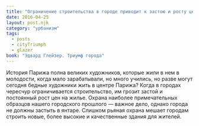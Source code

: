 ```yaml
---
title: "Ограничение строительства в городе приводит к застою и росту цен"
date: 2016-04-25
layout: post.njk
category: "урбанизм"
tags:
  - posts
  - cityTriumph
  - glazer
book: "Эдвард Глейзер. Триумф города"
---
```


История Парижа полна великих художников, которые жили в нем в молодости, когда мало зарабатывали, но много учились, но разве могут сегодня бедные художники жить в центре Парижа? Когда в городах чересчур ограничивается строительство, им грозит застой и постоянный рост цен на жилье. Охрана наиболее примечательных образцов нашего городского прошлого — важное дело, однако города не должны застыть в янтаре. Слишком рьяная охрана мешает городам строить новые, более высокие и качественные здания для жителей.
